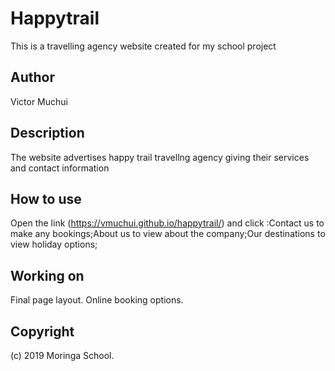 # Happytrail
This is a travelling agency website created for my school project
## Author
Victor Muchui
## Description
The website advertises happy trail travellng agency giving their services and contact information
## How to use
Open the link (https://vmuchui.github.io/happytrail/)
and click :Contact us to make any bookings;About us to view about the company;Our destinations to view holiday options;
## Working on
Final page layout.
Online booking options.
## Copyright
(c) 2019 Moringa School.
